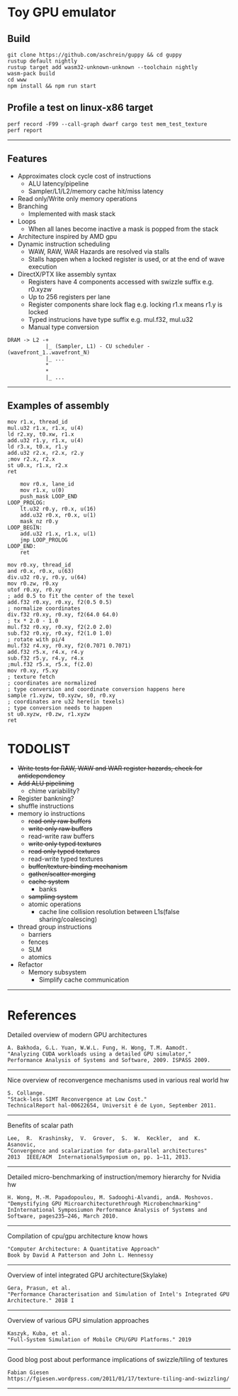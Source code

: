 # Toy GPU emulator
## Build
```console
git clone https://github.com/aschrein/guppy && cd guppy
rustup default nightly
rustup target add wasm32-unknown-unknown --toolchain nightly
wasm-pack build
cd www
npm install && npm run start
```
## Profile a test on linux-x86 target
```console
perf record -F99 --call-graph dwarf cargo test mem_test_texture
perf report
```
___
## Features
* Approximates clock cycle cost of instructions
    * ALU latency/pipeline
    * Sampler/L1/L2/memory cache hit/miss latency
* Read only/Write only memory operations
* Branching
    * Implemented with mask stack
* Loops
    * When all lanes become inactive a mask is popped from the stack
* Architecture inspired by AMD gpu
* Dynamic instruction scheduling
    * WAW, RAW, WAR Hazards are resolved via stalls
    * Stalls happen when a locked register is used, or at the end of wave execution
* DirectX/PTX like assembly syntax
    * Registers have 4 components accessed with swizzle suffix e.g. r0.xyzw
    * Up to 256 registers per lane
    * Register components share lock flag e.g. locking r1.x means r1.y is locked
    * Typed instrucions have type suffix e.g. mul.f32, mul.u32
    * Manual type conversion
```
DRAM -> L2 -+
            |_ (Sampler, L1) - CU scheduler - (wavefront_1..wavefront_N)
            |_ ...
            *
            *
            |_ ...
```
___
## Examples of assembly
```assembly
mov r1.x, thread_id
mul.u32 r1.x, r1.x, u(4)
ld r2.xy, t0.xw, r1.x
add.u32 r1.y, r1.x, u(4)
ld r3.x, t0.x, r1.y
add.u32 r2.x, r2.x, r2.y
;mov r2.x, r2.x
st u0.x, r1.x, r2.x
ret
```
```assembly
    mov r0.x, lane_id
    mov r1.x, u(0)
    push_mask LOOP_END
LOOP_PROLOG:
    lt.u32 r0.y, r0.x, u(16)
    add.u32 r0.x, r0.x, u(1)
    mask_nz r0.y
LOOP_BEGIN:
    add.u32 r1.x, r1.x, u(1)
    jmp LOOP_PROLOG
LOOP_END:
    ret
```
```assembly
mov r0.xy, thread_id
and r0.x, r0.x, u(63)
div.u32 r0.y, r0.y, u(64)
mov r0.zw, r0.xy
utof r0.xy, r0.xy
; add 0.5 to fit the center of the texel
add.f32 r0.xy, r0.xy, f2(0.5 0.5)
; normalize coordinates
div.f32 r0.xy, r0.xy, f2(64.0 64.0)
; tx * 2.0 - 1.0
mul.f32 r0.xy, r0.xy, f2(2.0 2.0)
sub.f32 r0.xy, r0.xy, f2(1.0 1.0)
; rotate with pi/4
mul.f32 r4.xy, r0.xy, f2(0.7071 0.7071)
add.f32 r5.x, r4.x, r4.y
sub.f32 r5.y, r4.y, r4.x
;mul.f32 r5.x, r5.x, f(2.0)
mov r0.xy, r5.xy
; texture fetch
; coordinates are normalized
; type conversion and coordinate conversion happens here
sample r1.xyzw, t0.xyzw, s0, r0.xy
; coordinates are u32 here(in texels)
; type conversion needs to happen
st u0.xyzw, r0.zw, r1.xyzw
ret
```
# TODOLIST
* ~~Write tests for RAW, WAW and WAR register hazards, check for antidependency~~
* ~~Add ALU pipelining~~
    * chime variability?
* Register bankning?
* shuffle instructions
* memory io instructions
    * ~~read only raw buffers~~
    * ~~write only raw buffers~~
    * read-write raw buffers
    * ~~write only typed textures~~
    * ~~read only typed textures~~
    * read-write typed textures
    * ~~buffer/texture binding mechanism~~
    * ~~gather/scatter merging~~
    * ~~cache system~~
        * banks
    * ~~sampling system~~
    * atomic operations
        * cache line collision resolution between L1s(false sharing/coalescing)
* thread group instructions
    * barriers
    * fences
    * SLM
    * atomics
* Refactor
    * Memory subsystem
        * Simplify cache communication
___
# References
Detailed overview of modern GPU architectures
```
A. Bakhoda, G.L. Yuan, W.W.L. Fung, H. Wong, T.M. Aamodt.
"Analyzing CUDA workloads using a detailed GPU simulator,"
Performance Analysis of Systems and Software, 2009. ISPASS 2009.
```
___
Nice overview of reconvergence mechanisms used in various real world hw
```
S. Collange.
"Stack-less SIMT Reconvergence at Low Cost."
TechnicalReport hal-00622654, Universit ́e de Lyon, September 2011.
```
___

Benefits of scalar path
```
Lee,  R.  Krashinsky,  V.  Grover,  S.  W.  Keckler,  and  K.  Asanovic,
“Convergence and scalarization for data-parallel architectures"
2013  IEEE/ACM  InternationalSymposium on, pp. 1–11, 2013.
```
___
Detailed micro-benchmarking of instruction/memory hierarchy for Nvidia hw
```
H. Wong, M.-M. Papadopoulou, M. Sadooghi-Alvandi, andA. Moshovos.
"Demystifying GPU Microarchitecturethrough Microbenchmarking"
InInternational Symposiumon Performance Analysis of Systems and Software, pages235–246, March 2010.
```
___
Compilation of cpu/gpu architecture know hows
```
"Computer Architecture: A Quantitative Approach"
Book by David A Patterson and John L. Hennessy
```
___
Overview of intel integrated GPU architecture(Skylake)
```
Gera, Prasun, et al.
"Performance Characterisation and Simulation of Intel's Integrated GPU Architecture." 2018 I
```
___
Overview of various GPU simulation approaches
```
Kaszyk, Kuba, et al.
"Full-System Simulation of Mobile CPU/GPU Platforms." 2019
```
___
Good blog post about performance implications of swizzle/tiling of textures
```
Fabian Giesen
https://fgiesen.wordpress.com/2011/01/17/texture-tiling-and-swizzling/
```
___

